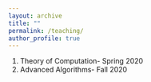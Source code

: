 ```yaml
---
layout: archive
title: ""
permalink: /teaching/
author_profile: true
---
```


1. Theory of Computation- Spring 2020
2. Advanced Algorithms- Fall 2020
